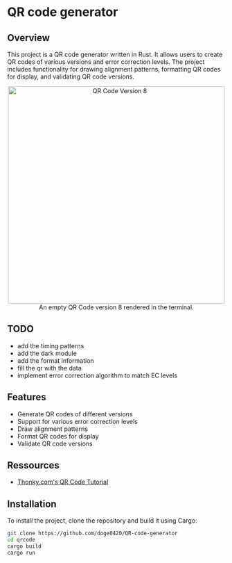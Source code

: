 # QR code generator

## Overview

This project is a QR code generator written in Rust. It allows users to create QR codes of various versions and error
correction levels. The project includes functionality for drawing alignment patterns, formatting QR codes for display,
and validating QR code versions.

<div style="text-align: center;">
  <img src="./qrV8.png" alt="QR Code Version 8" width="500" height="500">
  <div>
    <text>
       An empty QR Code version 8 rendered in the terminal.
    </text>
  </div>
</div>

## TODO

- add the timing patterns
- add the dark module
- add the format information
- fill the qr with the data
- implement error correction algorithm to match EC levels

## Features

- Generate QR codes of different versions
- Support for various error correction levels
- Draw alignment patterns
- Format QR codes for display
- Validate QR code versions

## Ressources

- [Thonky.com's QR Code Tutorial](https://www.thonky.com/qr-code-tutorial/)

## Installation

To install the project, clone the repository and build it using Cargo:

```sh
git clone https://github.com/doge0420/QR-code-generator
cd qrcode
cargo build
cargo run